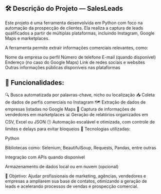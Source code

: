 ## 🛠️ Descrição do Projeto — SalesLeads

Este projeto é uma ferramenta desenvolvida em Python com foco na automação da prospecção de clientes. Ela realiza a captura de leads qualificados a partir de múltiplas plataformas, incluindo Instagram, Google Maps e marketplaces.

A ferramenta permite extrair informações comerciais relevantes, como:

Nome da empresa ou perfil
Número de telefone
E-mail (quando disponível)
Endereço (no caso do Google Maps)
Link de redes sociais e websites
Outras informações públicas disponíveis nas plataformas

## 🚀 Funcionalidades:

🔍 Busca automatizada por palavras-chave, nicho ou localização
📥 Coleta de dados de perfis comerciais no Instagram
🗺️ Extração de dados de empresas listadas no Google Maps
🛒 Captura de informações de vendedores em marketplaces
📊 Geração de relatórios organizados em CSV, Excel ou JSON
🕒 Automação escalável e otimizada, com controle de limites e delays para evitar bloqueios
🧠 Tecnologias utilizadas:

Python

Bibliotecas como: Selenium, BeautifulSoup, Requests, Pandas, entre outras

Integração com APIs quando disponível

Armazenamento de dados local ou em nuvem (opcional)

🎯 Objetivo:
Ajudar profissionais de marketing, agências, vendedores e empresas a ampliarem sua base de contatos, otimizando a geração de leads e acelerando processos de vendas e prospecção comercial.
